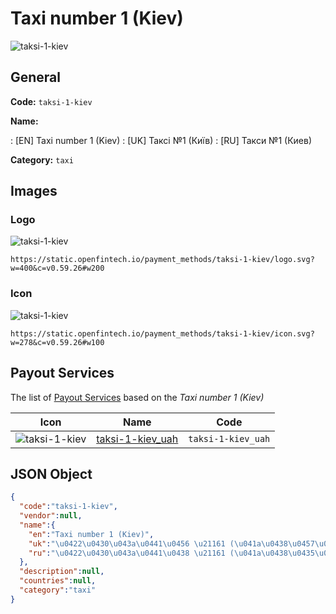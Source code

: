 
# Taxi number 1 (Kiev) 
![taksi-1-kiev](https://static.openfintech.io/payment_methods/taksi-1-kiev/logo.svg?w=400&c=v0.59.26#w200)  

## General 
**Code:** `taksi-1-kiev` 
 
**Name:** 
 
:	[EN] Taxi number 1 (Kiev) 
:	[UK] Таксі №1 (Київ) 
:	[RU] Такси №1 (Киев) 
 
**Category:** `taxi` 
 

## Images 

### Logo 
![taksi-1-kiev](https://static.openfintech.io/payment_methods/taksi-1-kiev/logo.svg?w=400&c=v0.59.26#w200)  

```
https://static.openfintech.io/payment_methods/taksi-1-kiev/logo.svg?w=400&c=v0.59.26#w200
```  

### Icon 
![taksi-1-kiev](https://static.openfintech.io/payment_methods/taksi-1-kiev/icon.svg?w=278&c=v0.59.26#w100)  

```
https://static.openfintech.io/payment_methods/taksi-1-kiev/icon.svg?w=278&c=v0.59.26#w100
```  

## Payout Services 
 
The list of [Payout Services](/payout-services/) based on the _Taxi number 1 (Kiev)_ 

|Icon|Name|Code| 
|:---:|:---:|:---:| 
|![taksi-1-kiev](https://static.openfintech.io/payout_methods/taksi-1-kiev/icon.png?w=278&c=v0.59.26#w40) |[taksi-1-kiev_uah](/payout-services/taksi-1-kiev_uah/)|`taksi-1-kiev_uah`| 
 

## JSON Object 

```json
{
  "code":"taksi-1-kiev",
  "vendor":null,
  "name":{
    "en":"Taxi number 1 (Kiev)",
    "uk":"\u0422\u0430\u043a\u0441\u0456 \u21161 (\u041a\u0438\u0457\u0432)",
    "ru":"\u0422\u0430\u043a\u0441\u0438 \u21161 (\u041a\u0438\u0435\u0432)"
  },
  "description":null,
  "countries":null,
  "category":"taxi"
}
```  
